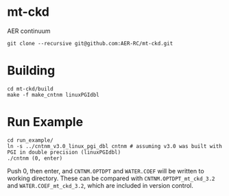 # mt-ckd
AER continuum

`git clone --recursive git@github.com:AER-RC/mt-ckd.git`

# Building

```
cd mt-ckd/build
make -f make_cntnm linuxPGIdbl
```

# Run Example

```
cd run_example/
ln -s ../cntnm_v3.0_linux_pgi_dbl cntnm # assuming v3.0 was built with PGI in double precision (linuxPGIdbl)
./cntnm (0, enter)
```

Push 0, then enter, and `CNTNM.OPTDPT` and `WATER.COEF` will be written to working directory. These can be compared with `CNTNM.OPTDPT_mt_ckd_3.2` and `WATER.COEF_mt_ckd_3.2`, which are included in version control.
